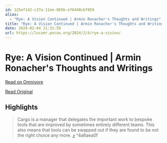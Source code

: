 ```yaml
---
id: 125ef142-c37a-11ee-865b-ef6448cbf859
alias:
  - "Rye: A Vision Continued | Armin Ronacher's Thoughts and Writings"
title: "Rye: A Vision Continued | Armin Ronacher's Thoughts and Writings"
date: 2024-02-04 21:31:59
url: https://lucumr.pocoo.org/2024/2/4/rye-a-vision/
---
```


# Rye: A Vision Continued | Armin Ronacher's Thoughts and Writings

[Read on Omnivore](https://omnivore.app/me/rye-a-vision-continued-armin-ronacher-s-thoughts-and-writings-18d74f0d0c2)

[Read Original](https://lucumr.pocoo.org/2024/2/4/rye-a-vision/)

## Highlights

> Cargo is a manager that delegates the important work to bespoke tools that are improved by sometimes entirely different teams. This also means that tools can be swapped out if they are found to be not the right choice any more. [⤴️](https://omnivore.app/me/rye-a-vision-continued-armin-ronacher-s-thoughts-and-writings-18d74f0d0c2#4a6aea0f-8ba6-4db3-b1f2-3f9820187b64)  ^4a6aea0f

